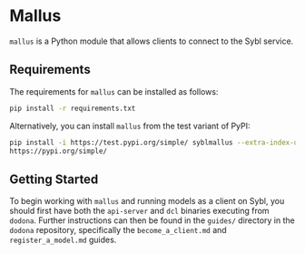 # Mallus

`mallus` is a Python module that allows clients to connect to the Sybl service.

## Requirements

The requirements for `mallus` can be installed as follows:
```bash
pip install -r requirements.txt
```

Alternatively, you can install `mallus` from the test variant of PyPI:
```bash
pip install -i https://test.pypi.org/simple/ syblmallus --extra-index-url
https://pypi.org/simple/
```

## Getting Started

To begin working with `mallus` and running models as a client on Sybl, you
should first have both the `api-server` and `dcl` binaries executing from
`dodona`. Further instructions can then be found in the `guides/` directory in
the `dodona` repository, specifically the `become_a_client.md` and
`register_a_model.md` guides.
